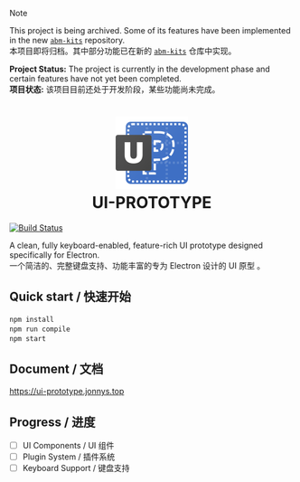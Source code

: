 > [!NOTE]
> This project is being archived. Some of its features have been implemented in the new [`abm-kits`](https://github.com/JonnyJong/abm-kits) repository.  
> 本项目即将归档。其中部分功能已在新的 [`abm-kits`](https://github.com/JonnyJong/abm-kits) 仓库中实现。

**Project Status:** The project is currently in the development phase and certain features have not yet been completed.  
**项目状态:** 该项目目前还处于开发阶段，某些功能尚未完成。

<h1 align="center">
  <a href="https://ui-prototype.jonnys.top"><img src="./resources/linux/ui-prototype.svg" alt="UI-PROTOTYPE" height="128"></a>
  <br>
  UI-PROTOTYPE
  <br>
</h1>

[![Build Status](https://github.com/JonnyJong/UI-PROTOTYPE/workflows/Tests/badge.svg)](https://github.com/JonnyJong/UI-PROTOTYPE/actions)

A clean, fully keyboard-enabled, feature-rich UI prototype designed specifically for Electron.  
一个简洁的、完整键盘支持、功能丰富的专为 Electron 设计的 UI 原型 。

## Quick start / 快速开始

```sh
npm install
npm run compile
npm start
```

## Document / 文档

https://ui-prototype.jonnys.top

## Progress / 进度

- [ ] UI Components / UI 组件
- [ ] Plugin System / 插件系统
- [ ] Keyboard Support / 键盘支持
